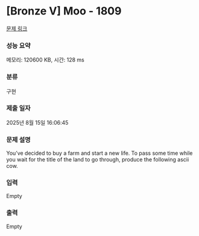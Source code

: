 # [Bronze V] Moo - 1809 

[문제 링크](https://www.acmicpc.net/problem/1809) 

### 성능 요약

메모리: 120600 KB, 시간: 128 ms

### 분류

구현

### 제출 일자

2025년 8월 15일 16:06:45

### 문제 설명

<p>You’ve decided to buy a farm and start a new life. To pass some time while you wait for the title of the land to go through, produce the following ascii cow.</p>

### 입력 

 Empty

### 출력 

 Empty

